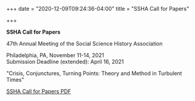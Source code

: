 +++
date = "2020-12-09T09:24:36-04:00"
title = "SSHA Call for Papers"

+++

**SSHA Call for Papers**
 
47th Annual Meeting of the Social Science History Association<br />

Philadelphia, PA, November 11-14, 2021  
Submission Deadline (extended): April 16, 2021 

"Crisis, Conjunctures, Turning Points: Theory and Method in Turbulent Times"

[SSHA Call for Papers PDF](https://ssha.org/files/2021_SSHA_CFP.pdf)  
